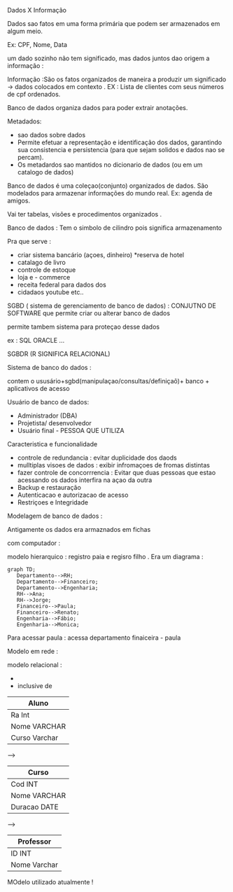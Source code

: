 Dados X Informação  

Dados sao fatos em uma forma primária que podem ser armazenados em algum meio.

Ex: CPF, Nome, Data 

um dado sozinho não tem significado, mas dados juntos dao origem a informação :


Informação :São os fatos organizados de maneira a produzir um significado -> dados colocados em contexto . EX : Lista de clientes com seus números de cpf ordenados. 

Banco de dados organiza dados para poder extrair anotações.

Metadados:
* sao dados sobre dados 
* Permite efetuar a representação e identificação dos dados, garantindo sua consistencia e persistencia (para que sejam solidos e dados nao se percam).
* Os metadardos sao mantidos no dicionario de dados (ou em um catalogo de dados)


Banco de dados é uma coleçao(conjunto)  organizados de dados. São modelados para armazenar informações do mundo real. Ex: agenda de amigos. 

Vai ter tabelas, visões e procedimentos organizados . 


Banco de dados : Tem o simbolo de cilindro pois significa armazenamento

Pra que serve : 

* criar sistema bancário (açoes, dinheiro)
 *reserva de hotel
 * catalago de livro
 * controle de estoque
 * loja e - commerce 
 * receita federal para dados dos 
 * cidadaos
 youtube
 etc..



 SGBD ( sistema de gerenciamento de banco de dados) : CONJUTNO DE SOFTWARE que permite criar ou alterar banco de dados

 permite tambem sistema para proteçao desse dados 

 ex : SQL 
 ORACLE
 ...



 SGBDR (R SIGNIFICA RELACIONAL) 


 Sistema de banco do dados : 

 contem o  ususário+sgbd(manipulaçao/consultas/definiçaõ)+ banco + aplicativos de acesso 

 Usuário de banco de dados:

 * Administrador (DBA)
 * Projetista/ desenvolvedor
 * Usuário final  - PESSOA QUE UTILIZA

 Caracteristica e funcionalidade 

 * controle de redundancia : evitar duplicidade dos daods
 * mulltiplas visoes de dados : exibir infromaçoes de fromas distintas 
 * fazer controle de concorrrencia : Evitar que duas pessoas que estao acessando os dados interfira na açao da outra 
 * Backup e restauração 
 * Autenticacao e autorizacao de acesso 
 * Restriçoes e Integridade 

 Modelagem de banco de dados : 

 Antigamente os dados era armaznados em fichas 


 com computador : 

 modelo hierarquico : registro paia e regisro filho . Era um diagrama : 

 ```mermaid
graph TD;
    Departamento-->RH;
    Departamento-->Financeiro;
    Departamento-->Engenharia;
    RH-->Ana;
    RH-->Jorge;
    Financeiro-->Paula;
    Financeiro-->Renato;
    Engenharia-->Fábio;
    Engenharia-->Monica;
```

Para acessar paula : acessa departamento finaiceira - paula 


Modelo em rede :




modelo relacional :

* 
* inclusive de



|Aluno|
|-----|
|Ra Int|
|Nome VARCHAR|
|Curso Varchar|  

-->

|Curso|
|-----|
|Cod INT|
|Nome VARCHAR|
|Duracao DATE|

-->

|Professor|
|---------|
|ID INT|
|Nome Varchar|

MOdelo utilizado atualmente ! 



